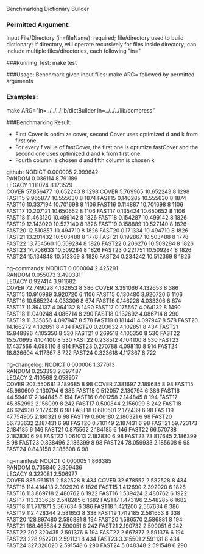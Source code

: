 Benchmarking Dictionary Builder

### Permitted Argument:
Input File/Directory (in=fileName): required; file/directory used to build dictionary; if directory, will operate recursively for files inside directory; can include multiple files/directories, each following "in="

###Running Test:
make test

###Usage:
Benchmark given input files: make ARG= followed by permitted arguments

### Examples:
make ARG="in=../../../lib/dictBuilder in=../../../lib/compress"

###Benchmarking Result:
- First Cover is optimize cover, second Cover uses optimized d and k from first one.
- For every f value of fastCover, the first one is optimize fastCover and the second one uses optimized d and k from first one.
- Fourth column is chosen d and fifth column is chosen k

github:
NODICT       0.000005       2.999642        
RANDOM       0.036114       8.791189        
LEGACY       1.111024       8.173529        
COVER       57.856477       10.652243        8          1298
COVER       5.769965       10.652243        8          1298
FAST15       9.965877       10.555630        8          1874
FAST15       0.140285       10.555630        8          1874
FAST16       10.337194       10.701698        8          1106
FAST16       0.114887       10.701698        8          1106
FAST17       10.207121       10.650652        8          1106
FAST17       0.135424       10.650652        8          1106
FAST18       11.463120       10.499142        8          1826
FAST18       0.154287       10.499142        8          1826
FAST19       12.143020       10.527140        8          1826
FAST19       0.158889       10.527140        8          1826
FAST20       12.510857       10.494710        8          1826
FAST20       0.171334       10.494710        8          1826
FAST21       13.201432       10.503488        8          1778
FAST21       0.192867       10.503488        8          1778
FAST22       13.754560       10.509284        8          1826
FAST22       0.206276       10.509284        8          1826
FAST23       14.708633       10.509284        8          1826
FAST23       0.221751       10.509284        8          1826
FAST24       15.134848       10.512369        8          1826
FAST24       0.234242       10.512369        8          1826

hg-commands:
NODICT       0.000004       2.425291        
RANDOM       0.055073       3.490331        
LEGACY       0.927414       3.911682        
COVER       72.749028       4.132653        8          386
COVER       3.391066       4.132653        8          386
FAST15       10.910989       3.920720        6          1106
FAST15       0.130480       3.920720        6          1106
FAST16       10.565224       4.033306        8          674
FAST16       0.146228       4.033306        8          674
FAST17       11.394137       4.064132        8          1490
FAST17       0.175567       4.064132        8          1490
FAST18       11.040248       4.086714        8          290
FAST18       0.132692       4.086714        8          290
FAST19       11.335856       4.097947        8          578
FAST19       0.181441       4.097947        8          578
FAST20       14.166272       4.102851        8          434
FAST20       0.203632       4.102851        8          434
FAST21       15.848896       4.105350        8          530
FAST21       0.269518       4.105350        8          530
FAST22       15.570995       4.104100        8          530
FAST22       0.238512       4.104100        8          530
FAST23       17.437566       4.098110        8          914
FAST23       0.270788       4.098110        8          914
FAST24       18.836604       4.117367        8          722
FAST24       0.323618       4.117367        8          722

hg-changelog:
NODICT       0.000006       1.377613        
RANDOM       0.253393       2.097487        
LEGACY       2.410568       2.058907        
COVER       203.550681       2.189685        8          98
COVER       7.381697       2.189685        8          98
FAST15       45.960609       2.130794        6          386
FAST15       0.512057       2.130794        6          386
FAST16       44.594817       2.144845        8          194
FAST16       0.601258       2.144845        8          194
FAST17       45.852992       2.156099        8          242
FAST17       0.500844       2.156099        8          242
FAST18       46.624930       2.172439        6          98
FAST18       0.680501       2.172439        6          98
FAST19       47.754905       2.180321        6          98
FAST19       0.606180       2.180321        6          98
FAST20       56.733632       2.187431        6          98
FAST20       0.710149       2.187431        6          98
FAST21       59.723173       2.184185        6          146
FAST21       0.875562       2.184185        6          146
FAST22       66.570788       2.182830        6          98
FAST22       1.061013       2.182830        6          98
FAST23       73.817645       2.186399        8          98
FAST23       0.838496       2.186399        8          98
FAST24       78.059933       2.185608        6          98
FAST24       0.843158       2.185608        6          98

hg-manifest:
NODICT       0.000005       1.866385        
RANDOM       0.735840       2.309436        
LEGACY       9.322081       2.506977        
COVER       885.961515       2.582528        8          434
COVER       32.678552       2.582528        8          434
FAST15       114.414413       2.392920        6          1826
FAST15       1.412690       2.392920        6          1826
FAST16       113.869718       2.480762        6          1922
FAST16       1.539424       2.480762        6          1922
FAST17       113.333636       2.548285        6          1682
FAST17       1.473196       2.548285        6          1682
FAST18       111.717871       2.567634        6          386
FAST18       1.421200       2.567634        6          386
FAST19       112.428344       2.581653        8          338
FAST19       1.412185       2.581653        8          338
FAST20       128.897480       2.586881        8          194
FAST20       1.586570       2.586881        8          194
FAST21       168.465684       2.590051        6          242
FAST21       2.190732       2.590051        6          242
FAST22       202.320435       2.591376        6          194
FAST22       2.667877       2.591376        6          194
FAST23       228.952201       2.591131        8          434
FAST23       3.315501       2.591131        8          434
FAST24       327.320020       2.591548        6          290
FAST24       5.048348       2.591548        6          290
